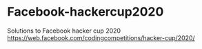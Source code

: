 # Facebook-hackercup2020
Solutions to Facebook hacker cup 2020
https://web.facebook.com/codingcompetitions/hacker-cup/2020/
